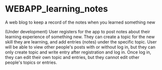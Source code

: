 # WEBAPP_learning_notes
A web blog to keep a record of the notes when you learned something new

(Under development)
User registers for the app to post notes about their learning experience of something new. They can create a topic for the new skill they are learning, and add entries (notes) under the specific topic.
User will be able to view other people's posts with or without log in, but they can only create topic and write entry after registration and log in. Once log in, they can edit their own topic and entries, but they cannot edit other people's topics or entries.
